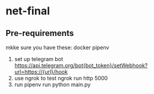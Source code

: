 # net-final
## Pre-requirements
mkke sure you have these:
docker
pipenv
 
1. set up telegram bot
https://api.telegram.org/bot{bot_token}/setWebhook?url=https://{url}/hook
2. use ngrok to test
ngrok run http 5000
3. run
pipenv run python main.py
